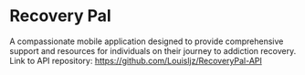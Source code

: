 # Recovery Pal

A compassionate mobile application designed to provide comprehensive support and resources for individuals on their journey to addiction recovery.
Link to API repository: https://github.com/Louisljz/RecoveryPal-API
